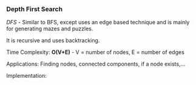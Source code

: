 ### **Depth First Search**
*DFS* - Similar to BFS, except uses an edge based technique and is mainly for generating mazes and puzzles. 

It is recursive and uses backtracking. 

Time Complexity: **O(V+E)** - V = number of nodes, E = number of edges

Applications: Finding nodes, connected components, if a node exists,...

Implementation: 

 
